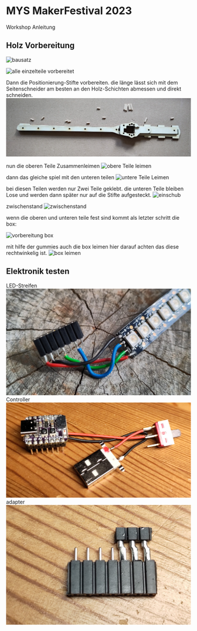 # MYS MakerFestival 2023

Workshop Anleitung


## Holz Vorbereitung
![bausatz](pictures/01%20prepare%20wood/20230914_130242.jpg)

![alle einzelteile vorbereitet](pictures/01%20prepare%20wood/20230914_131258.jpg)


Dann die Positionierung-Stifte vorbereiten.
die länge lässt sich mit dem Seitenschneider am besten an den Holz-Schichten abmessen und direkt schneiden.
![Positionierungsstifte](pictures/01%20prepare%20wood/20230914_131637.jpg)

nun die oberen Teile Zusammenleimen
![obere Teile leimen](pictures/01%20prepare%20wood/20230914_132415.jpg)

dann das gleiche spiel mit den unteren teilen
![untere Teile Leimen](pictures/01%20prepare%20wood/20230914_132658.jpg)

bei diesen Teilen werden nur Zwei Teile geklebt.
die unteren Teile bleiben Lose und werden dann später nur auf die Stifte aufgesteckt.
![einschub](pictures/01%20prepare%20wood/20230914_132841.jpg)

zwischenstand
![zwischenstand](pictures/01%20prepare%20wood/20230914_133349.jpg)

wenn die oberen und unteren teile fest sind kommt als letzter schritt die box:

![vorbereitung box](<pictures/01 prepare wood/20230914_133451.jpg>)

mit hilfe der gummies auch die box leimen
hier darauf achten das diese rechtwinkelig ist.
![box leimen](<pictures/01 prepare wood/20230914_133952.jpg>)

## Elektronik testen

LED-Streifen
![LED-Streifen](<pictures/02 test electronic/20230913_132513_HDR.jpg>) 
Controller
![Controller](<pictures/02 test electronic/20230916_224711.jpg>) 
adapter
![adapter](<pictures/02 test electronic/20230917_012738.jpg>)

